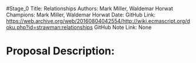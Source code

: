 #Stage_0
Title: Relationships
Authors: Mark Miller, Waldemar Horwat
Champions: Mark Miller, Waldemar Horwat
Date: 
GitHub Link: https://web.archive.org/web/20160804042554/http://wiki.ecmascript.org/doku.php?id=strawman:relationships
GitHub Note Link: None

# Proposal Description:
